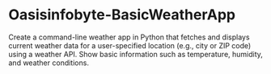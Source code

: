 # Oasisinfobyte-BasicWeatherApp
 Create a command-line weather app in Python that fetches and displays current weather data for a user-specified location (e.g., city or ZIP code) using a weather API. Show basic information such as temperature, humidity, and weather conditions.
